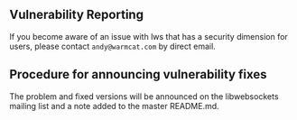 ## Vulnerability Reporting

If you become aware of an issue with lws that has a security
dimension for users, please contact `andy@warmcat.com` by
direct email.

## Procedure for announcing vulnerability fixes

The problem and fixed versions will be announced on the
libwebsockets mailing list and a note added to the master
README.md.

